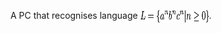 A PC that recognises language 
<img src="L.jpg" alt="L" width="110" height="20" style="vertical-align:middle">.


